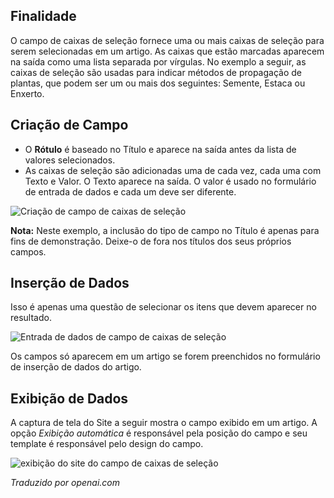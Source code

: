 <!-- Filename: J3.x:Adding_custom_fields/Checkboxes_Field / Display title: Campo de Caixas de Seleção -->

## Finalidade

O campo de caixas de seleção fornece uma ou mais caixas de seleção para serem selecionadas em um artigo. As caixas que estão marcadas aparecem na saída como uma lista separada por vírgulas. No exemplo a seguir, as caixas de seleção são usadas para indicar métodos de propagação de plantas, que podem ser um ou mais dos seguintes: Semente, Estaca ou Enxerto.

## Criação de Campo

* O **Rótulo** é baseado no Título e aparece na saída antes da lista de valores selecionados.
* As caixas de seleção são adicionadas uma de cada vez, cada uma com Texto e Valor. O Texto aparece na saída. O valor é usado no formulário de entrada de dados e cada um deve ser diferente.

![Criação de campo de caixas de seleção](../../../en/images/fields/fields-checkboxes-edit.png)

**Nota:** Neste exemplo, a inclusão do tipo de campo no Título é apenas para fins de demonstração. Deixe-o de fora nos títulos dos seus próprios campos.

## Inserção de Dados

Isso é apenas uma questão de selecionar os itens que devem aparecer no resultado.

![Entrada de dados de campo de caixas de seleção](../../../en/images/fields/fields-checkboxes-data-entry.png)

Os campos só aparecem em um artigo se forem preenchidos no formulário de inserção de dados do artigo.

## Exibição de Dados

A captura de tela do Site a seguir mostra o campo exibido em um artigo. A
opção *Exibição automática* é responsável pela posição do campo e
seu template é responsável pelo design do campo.

![exibição do site do campo de caixas de seleção](../../../en/images/fields/fields-checkboxes-site.png)


*Traduzido por openai.com*

